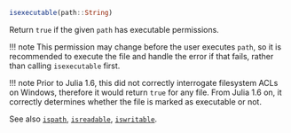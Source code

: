 ```julia
isexecutable(path::String)
```

Return `true` if the given `path` has executable permissions.

!!! note
    This permission may change before the user executes `path`, so it is recommended to execute the file and handle the error if that fails, rather than calling `isexecutable` first.


!!! note
    Prior to Julia 1.6, this did not correctly interrogate filesystem ACLs on Windows, therefore it would return `true` for any file.  From Julia 1.6 on, it correctly determines whether the file is marked as executable or not.


See also [`ispath`](@ref), [`isreadable`](@ref), [`iswritable`](@ref).

